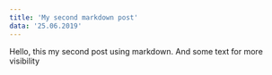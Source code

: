 ```yaml
---
title: 'My second markdown post'
data: '25.06.2019'
---
```


Hello, this my second post using markdown. And some text for more visibility